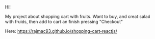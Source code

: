 Hi!

My project about shopping cart with fruits. Want to buy, and creat salad with fruids, then add to cart an finish pressing "Checkout"

Here: https://rajmac93.github.io/shopping-cart-reactjs/
